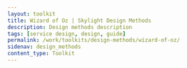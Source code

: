 ```yaml
---
layout: toolkit
title: Wizard of Oz | Skylight Design Methods
description: Design methods description
tags: [service design, design, guide]
permalink: /work/toolkits/design-methods/wizard-of-oz/
sidenav: design_methods
content_type: Toolkit
---
```


